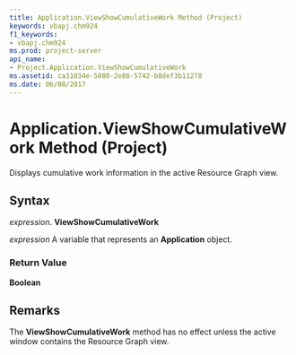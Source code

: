 ```yaml
---
title: Application.ViewShowCumulativeWork Method (Project)
keywords: vbapj.chm924
f1_keywords:
- vbapj.chm924
ms.prod: project-server
api_name:
- Project.Application.ViewShowCumulativeWork
ms.assetid: ca31034e-5080-2e88-5742-b8def3b11278
ms.date: 06/08/2017
---
```



# Application.ViewShowCumulativeWork Method (Project)

Displays cumulative work information in the active Resource Graph view.


## Syntax

 _expression_. **ViewShowCumulativeWork**

 _expression_ A variable that represents an **Application** object.


### Return Value

 **Boolean**


## Remarks

The **ViewShowCumulativeWork** method has no effect unless the active window contains the Resource Graph view.


